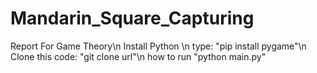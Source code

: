 # Mandarin_Square_Capturing
Report For Game Theory\n
Install Python \n
type: "pip install pygame"\n
Clone this code: "git clone url"\n
how to run "python main.py"
